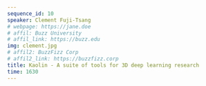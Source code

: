 ```yaml
---
sequence_id: 10
speaker: Clement Fuji-Tsang
# webpage: https://jane.doe
# affil: Buzz University
# affil_link: https://buzz.edu
img: clement.jpg
# affil2: BuzzFizz Corp
# affil2_link: https://buzzfizz.corp
title: Kaolin - A suite of tools for 3D deep learning research
time: 1630
---
```

